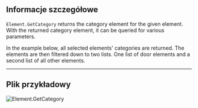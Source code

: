 ## Informacje szczegółowe
`Element.GetCategory` returns the category element for the given element. With the returned category element, it can be queried for various parameters.

In the example below, all selected elements' categories are returned. The elements are then filtered down to two lists. One list of door elements and a second list of all other elements.
___
## Plik przykładowy

![Element.GetCategory](./Revit.Elements.Element.GetCategory_img.jpg)
